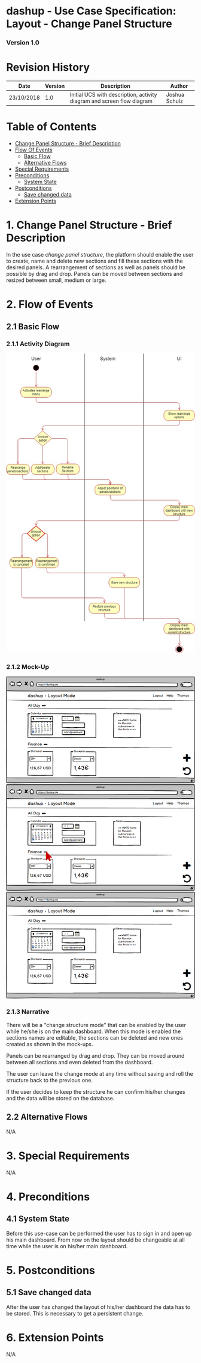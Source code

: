 dashup - Use Case Specification: Layout - Change Panel Structure
============================================
### Version 1.0

# Revision History

| Date       | Version | Description                                                            | Author        |
|------------|---------|------------------------------------------------------------------------|---------------|
| 23/10/2018 | 1.0     | Initial UCS with description, activity diagram and screen flow diagram | Joshua Schulz |

# Table of Contents

- [Change Panel Structure - Brief Description](#1-change-panel-structure) 
- [Flow Of Events](#2-flow-of-events)
    - [Basic Flow](#21-basic-flow)   
    - [Alternative Flows](#22-alternative-flows)
- [Special Requirements](#3-special-requirements)
- [Preconditions](#4-preconditions)
    - [System State](#41-system-state)
- [Postconditions](#5-postconditions) 
    - [Save changed data](#51-save-changed-data)
- [Extension Points](#6-extension-points)

# 1. Change Panel Structure - Brief Description
In the use case _change panel structure_, the platform should enable the user to create, name and delete new sections and 
fill these sections with the desired panels. 
A rearrangement of sections as well as panels should be possible by drag and drop. 
Panels can be moved between sections and resized between small, medium or large.

# 2. Flow of Events

## 2.1 Basic Flow

### 2.1.1 Activity Diagram
<img src="./change_panelStructure.jpg" alt="Use case diagram change panel structure" />
 
### 2.1.2 Mock-Up
<img src="mockups/layout_mode.png" alt="Mockup for layout mode" />
<br />
<img src="mockups/layout_mode_mouse_red.png" alt="Mockup to remove section" />
<br />
<img src="mockups/layout_mode_remove.png" alt="Mockup after removing section" />

### 2.1.3 Narrative
There will be a "change structure mode" that can be enabled by the user while he/she is on the main dashboard. When this
mode is enabled the sections names are editable, the sections can be deleted and new ones created as shown in the 
mock-ups.

Panels can be rearranged by drag and drop. They can be moved around between all sections and even deleted from the dashboard.

The user can leave the change mode at any time without saving and roll the structure back to the previous one.

If the user decides to keep the structure he can confirm his/her changes and the data will be stored on the database.
 
## 2.2 Alternative Flows
N/A

# 3. Special Requirements
N/A

# 4. Preconditions

## 4.1 System State
Before this use-case can be performed the user has to sign in and open up his main dashboard. From now on the layout
should be changeable at all time while the user is on his/her main dashboard.

# 5. Postconditions

## 5.1 Save changed data
After the user has changed the layout of his/her dashboard the data has to be stored. This is necessary
to get a persistent change. 

# 6. Extension Points
N/A